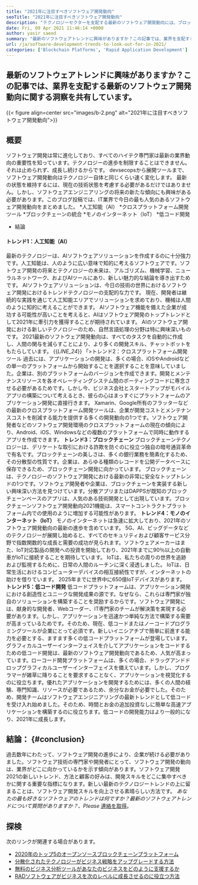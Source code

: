 ```yaml
---
title: "2021年に注目すべきソフトウェア開発動向" 
seoTitle: "2021年に注目すべきソフトウェア開発動向" 
description: "テクノロジーセクターを支配する最新のソフトウェア開発動向には、ブロックチェーン、人工知能、ノーコード、およびより新しいトレンドが含まれます。" 
date: Fri, 09 Apr 2021 11:46:14 +0000
author: yasir saeed
summary: "最新のソフトウェアトレンドに興味がありますか？この記事では、業界を支配する最新のソフトウェア開発動向に関する洞察を共有しています。" 
url: /ja/software-development-trends-to-look-out-for-in-2021/
categories: ['Blockchain Platforms', 'Rapid Application Development']
---
```


## 最新のソフトウェアトレンドに興味がありますか？この記事では、業界を支配する最新のソフトウェア開発動向に関する洞察を共有しています。

{{< figure align=center src="images/b-2.png" alt="2021年に注目すべきソフトウェア開発動向">}}


## **概要**
ソフトウェア開発は常に進化しており、すべてのハイテク専門家は最新の業界動向の重要性を知っています。テクノロジーの進歩を制限することはできません。それは止められず、成長し続けるからです。 devsecopsから展開ツールまで、ソフトウェア開発動向はテクノロジー自体と同じくらい速く変化します。
最新の状態を維持するには、現在の技術状態を考慮する必要があるだけではありません。しかし、ソフトウェアエンジニアリングの将来の新たな傾向にも興味がある必要があります。このブログ投稿では、IT業界で今日の最も人気のあるソフトウェア開発動向をまとめました。
  *人工知能（AI）
  *クロスプラットフォーム開発ツール
  *ブロックチェーンの統合
  *モノのインターネット（IoT）
  *低コード開発
  * 結論

#### **トレンド1：人工知能（AI）**
最新のテクノロジーは、AIソフトウェアソリューションを作成するのに十分強力です。人工知能は、人のように広い意味で知的に考えるソフトウェアです。ソフトウェア開発の将来とテクノロジーの未来は、アルゴリズム、機械学習、ニューラルネットワーク、およびAIツールにあり、新しい魅力的な結論を導き出すためです。 AIソフトウェアソリューションは、今日の技術の世界におけるソフトウェア開発におけるトレンドテクノロジーの支配的な力です。
現在、開発者は継続的な実践を通じて人工知能エリアでソリューションを求めており、機械は人間のように知的に考えることができます。 AIソフトウェア機能を備えた企業が成功する可能性が高いことを考えると、AIはソフトウェア開発のトップトレンドとして2021年に牽引力を獲得することが期待されています。 AIのソフトウェア開発における新しいテクノロジーのため、自然言語処理の分野は特に興味深いものです。 2021最新のソフトウェア開発動向は、すべてのタスクを自動的に作成し、人間の関与を減らすことにより、より多くの開発スキル、チャットボットをもたらしています。
{{_LINE_24_}}
「>トレンド2：クロスプラットフォーム開発ツール
過去には、アプリケーションの開発は、多くの場合、iOSやAndroidなどの単一のプラットフォームから開始することを選択することを意味していました。企業は、別のプラットフォームのバージョンを作成できます。開発とメンテナンスリソースを各オペレーティングシステム間のポーティングコードに専念させる必要があるためです。しかし今、ビジネス会社とスタートアップがモバイルアプリの構築について考えるとき、彼らの心はまっすぐにプラットフォームのアプリケーション開発に直接行きます。
Xamarin、Google所有のフラッターなどの最新のクロスプラットフォーム開発ツールは、企業が開発コストとメンテナンスコストを削減する能力を提供する多くの開発動向の1つです。ソフトウェア開発者などのソフトウェア開発環境のクロスプラットフォームの現在の傾向により、Android、iOS、Windowsなどの複数のプラットフォームで同時に動作するアプリを作成できます。
**トレンド3：ブロックチェーン**
ブロックチェーンテクノロジーは、デリケートな取引における詐欺を防ぐのに役立つ独自の暗号通貨革命で有名です。ブロックチェーンの美しさは、多くの銀行業務を簡素化するため、その分散型の性質です。企業は、あらゆる種類のレコードを公開データベースに保存できるため、ブロックチェーン開発に向かっています。
ブロックチェーンは、テクノロジーのソフトウェア開発における最新の非常に安全なトップトレンドの1つです。ソフトウェア開発者や企業は、ブロックチェーンを実装する新しい興味深い方法を見つけています。分散アプリまたはDAPPSが既知のブロックチェーンベースのアプリは、人気のある技術開発として出現しています。ブロックチェーンソフトウェア開発動向2021機能は、スマートコントラクトプラットフォーム内での使用のように増加する可能性があります。
**トレンド4：モノのインターネット（IoT）**
モノのインターネットは急速に拡大しており、2021年のソフトウェア開発動向の最新の進歩を含めています。 5G、AI、ビッグデータなどのテクノロジーが展開し始めると、すべてのセキュリティおよび顧客サービス分野で指数関数的な成長と需要の成功が見られます。ソフトウェアメーカーはまた、IoT対応製品の開発への投資を開始しており、2021年までに90％以上の自動車がIoTに接続することを期待しています。
IoTは、私たちの周りの世界を追跡および監視するために、日常の人間のルーチンに深く浸透しました。 IoTは、日常生活におけるコンピューターデバイスの相互接続性ですが、インターネットの助けを借りています。 2025年までに世界中に650億IoTデバイスがあります。
**トレンド5：低コード開発**
低コードプラットフォームは、アプリケーション開発における創造性とユニークな開発成果の源です。なぜなら、これらは専門家が独自のソリューションを構築することを奨励するからです。ソフトウェア開発には、献身的な開発者、Webコーダー、IT専門家のチームが解決策を実現する必要があります。しかし、アプリケーションを迅速かつ単純な方法で構築する需要が高まっているためです。そのため、現在、低コードまたはノーコードプログラミングツールが企業にとって必須です。新しいイニシアチブで簡単に前進する能力を必要とする、ますます多くの低コードプラットフォームが登場しています。
グラフィカルユーザーインターフェイスを介してアプリケーションをコードするための低コード開発は、最新のソフトウェア開発動向であるため、人気が高まっています。ローコード開発プラットフォームは、多くの場合、ドラッグアンドドロップグラフィカルユーザーインターフェイスを備えています。しかし、プログラマーが雑草に降りることを要求することなく、アプリケーションを視覚化するのに役立ちます。優れたアプリケーションを開発するためには、多くの人間の経験、専門知識、リソースが必要であるため、余分なお金が必要でした。そのため、開発チームはソフトウェアエンジニアリングの最新トレンドとして低コードを受け入れ始めました。そのため、時間とお金の追加投資なしに簡単な高速アプリケーションを構築するのに役立ちます。低コードの開発能力はより一般的になり、2021年に成長します。

## **結論**： {#conclusion}
過去数年にわたって、ソフトウェア開発の進歩により、企業が続ける必要がありました。ソフトウェア技術の専門家や開発者にとって、ソフトウェア開発の動向は、業界がどこに向かっているかを示す傾向があります。ソフトウェア開発2021の新しいトレンド、方法と顧客の好みは、開発スキルをどこに集中すべきかに関する重要な指標になります。新しい最新のテクノロジートレンドの上に留まることは、ソフトウェア開発スキルを向上させる素晴らしい方法です。
_あなたの最も好きなソフトウェアのトレンドは何ですか？最新のソフトウェアトレンドについて質問がありますか？、Please_ [連絡を取得][1]。

## 探検
次のリンクが関連する場合があります。
  * [2020年のトップ5のオープンソースブロックチェーンプラットフォーム][2]
  * [分散化されたテクノロジーがビジネス戦略をアップグレードする方法][3]
  * [無料のビジネス分析ツールがあなたのビジネスをどのように支援するか][4]
  * [RADソフトウェアがビジネスを次のレベルに成長させるのに役立つ方法][5]

  
[1]: mailto:yasir.saeed@aspose.com
[2]: https://blog.containerize.com/blockchain-platforms/top-5-open-source-blockchain-platforms-in-2020/
[3]: https://blog.containerize.com/2020/11/27/how-decentralized-technology-upgrades-your-business-strategy/
[4]: https://blog.containerize.com/2021/03/12/how-free-business-analytics-tools-assist-your-business/
[5]: https://blog.containerize.com/rapid-application-development/rapid-application-development-software-for-business-rad/
